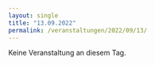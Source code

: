 ```yaml
---
layout: single
title: "13.09.2022"
permalink: /veranstaltungen/2022/09/13/
---
```


Keine Veranstaltung an diesem Tag.
